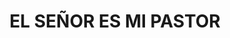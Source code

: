---
capo: 0
id: 61
lang: es-es
step: pre
subtitle: ''
tags:
- vin
- pas
- pen
title: EL SEÑOR ES MI PASTOR
---